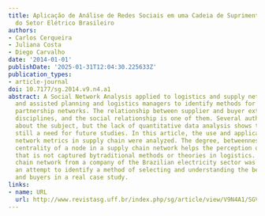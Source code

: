 ```yaml
---
title: Aplicação de Análise de Redes Sociais em uma Cadeia de Suprimentos de uma Epresa
  do Setor Elétrico Brasileiro
authors:
- Carlos Cerqueira
- Juliana Costa
- Diego Carvalho
date: '2014-01-01'
publishDate: '2025-01-31T12:04:30.225633Z'
publication_types:
- article-journal
doi: 10.7177/sg.2014.v9.n4.a1
abstract: A Social Network Analysis applied to logistics and supply networks has contributed
  and assisted planning and logistics managers to identify methods for evaluating
  partnership networks. The relationship between supplier and buyer extends to other
  disciplines, and the social relationship is one of them. Several authors have written
  about the subject, but the lack of quantitative data analysis shows that there is
  still a need for future studies. In this article, the use and application of social
  network metrics in supply chain were analyzed. The degree, betweenness and closeness
  centrality of a node in a supply chain network helps the perception of information
  that is not captured bytraditional methods or theories in logistics. So a supply
  chain network from a company of the Brazilian electricity sector was evaluated in
  an attempt to identify a method of selecting and understanding the behavior of suppliers
  and buyers in a real case study.
links:
- name: URL
  url: http://www.revistasg.uff.br/index.php/sg/article/view/V9N4A1/SGV9N4A1
---
```

